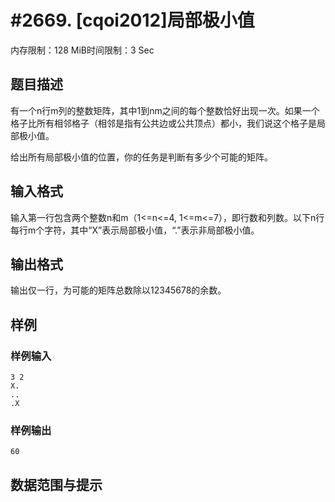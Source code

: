 # #2669. [cqoi2012]局部极小值

内存限制：128 MiB时间限制：3 Sec

## 题目描述

有一个n行m列的整数矩阵，其中1到nm之间的每个整数恰好出现一次。如果一个格子比所有相邻格子（相邻是指有公共边或公共顶点）都小，我们说这个格子是局部极小值。

给出所有局部极小值的位置，你的任务是判断有多少个可能的矩阵。

## 输入格式

输入第一行包含两个整数n和m（1<=n<=4, 1<=m<=7），即行数和列数。以下n行每行m个字符，其中&ldquo;X&rdquo;表示局部极小值，&ldquo;.&rdquo;表示非局部极小值。

 

## 输出格式

输出仅一行，为可能的矩阵总数除以12345678的余数。

## 样例

### 样例输入

    
    3 2
    X.
    ..
    .X
    
    

### 样例输出

    
    60
    

## 数据范围与提示
